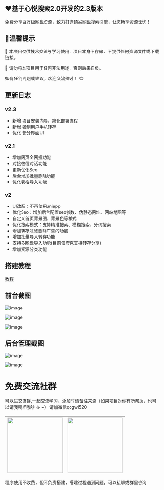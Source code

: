 ## ❤️基于心悦搜索2.0开发的2.3版本

免费分享百万级网盘资源，致力打造顶尖网盘搜索引擎，让您畅享资源无忧！

## 🔔温馨提示

📌 本项目仅供技术交流与学习使用，项目本身不存储、不提供任何资源文件或下载链接。

📌 请勿将本项目用于任何非法用途，否则后果自负。

如有任何问题或建议，欢迎交流探讨！ 😊


## 更新日志

### v2.3 

- 新增 项目安装向导，简化部署流程
- 新增 强制用户手机转存
- 优化 部分界面UI


### v2.1

- 增加网页全网搜功能
- 对接微信对话功能
- 更新优化Seo
- 后台增加批量删除功能
- 优化表格导入功能


### v2

- UI改版：不再使用uniapp
- 优化Seo：增加后台配置seo参数、伪静态网址、网站地图等
- 自定义首页背景图、背景色等样式
- 优化搜索模式：支持精准搜索、模糊搜索、分词搜索
- 增加转存过滤删除广告的功能
- 增加批量导入转存功能
- 支持多网盘导入功能(目前仅夸克支持转存分享)
- 增加资源分类功能

## 搭建教程

[教程](https://tcn6g7hyxvir.feishu.cn/wiki/WYT4wZtrjijeswkI0RSc4ofTnah)


## 前台截图

![image](github/p3.png)

![image](github/p2.png)

![image](github/p1.png)

## 后台管理截图

![image](github/1.png)

![image](github/2.png)


# 免费交流社群

可以进交流群,一起交流学习，添加时请备注来源（如果项目对你有所帮助，也可以请我喝杯咖啡 ☕️ ~）
请加微信qcgwl520


| <img src="https://www.2oe.cn/wp-content/uploads/2024/10/200233c956e774e910baa47c4ea5386.jpg" width="180px"> | <img src="https://qcxm-1258086243.cos-website.ap-shanghai.myqcloud.com/dashang/pay/wx/6.webp" width="180px"> |
| --- | --- |

程序使用不收费，但不负责搭建，搭建过程遇到问题，可以私聊或群里咨询
